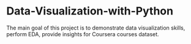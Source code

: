 # Data-Visualization-with-Python
The main goal of this project is to demonstrate data visualization skills, perform EDA, provide insights for Coursera courses dataset.
